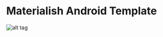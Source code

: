 Materialish Android Template
====================


![alt tag](https://raw.githubusercontent.com/oehokie/MaterialishTemplate/master/mockup.gif)